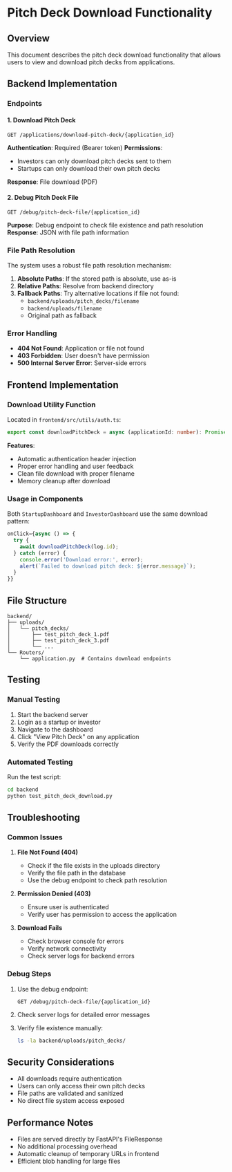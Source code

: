 # Pitch Deck Download Functionality

## Overview
This document describes the pitch deck download functionality that allows users to view and download pitch decks from applications.

## Backend Implementation

### Endpoints

#### 1. Download Pitch Deck
```
GET /applications/download-pitch-deck/{application_id}
```

**Authentication**: Required (Bearer token)
**Permissions**: 
- Investors can only download pitch decks sent to them
- Startups can only download their own pitch decks

**Response**: File download (PDF)

#### 2. Debug Pitch Deck File
```
GET /debug/pitch-deck-file/{application_id}
```

**Purpose**: Debug endpoint to check file existence and path resolution
**Response**: JSON with file path information

### File Path Resolution

The system uses a robust file path resolution mechanism:

1. **Absolute Paths**: If the stored path is absolute, use as-is
2. **Relative Paths**: Resolve from backend directory
3. **Fallback Paths**: Try alternative locations if file not found:
   - `backend/uploads/pitch_decks/filename`
   - `backend/uploads/filename`
   - Original path as fallback

### Error Handling

- **404 Not Found**: Application or file not found
- **403 Forbidden**: User doesn't have permission
- **500 Internal Server Error**: Server-side errors

## Frontend Implementation

### Download Utility Function

Located in `frontend/src/utils/auth.ts`:

```typescript
export const downloadPitchDeck = async (applicationId: number): Promise<void>
```

**Features**:
- Automatic authentication header injection
- Proper error handling and user feedback
- Clean file download with proper filename
- Memory cleanup after download

### Usage in Components

Both `StartupDashboard` and `InvestorDashboard` use the same download pattern:

```typescript
onClick={async () => {
  try {
    await downloadPitchDeck(log.id);
  } catch (error) {
    console.error('Download error:', error);
    alert(`Failed to download pitch deck: ${error.message}`);
  }
}}
```

## File Structure

```
backend/
├── uploads/
│   └── pitch_decks/
│       ├── test_pitch_deck_1.pdf
│       ├── test_pitch_deck_3.pdf
│       └── ...
└── Routers/
    └── application.py  # Contains download endpoints
```

## Testing

### Manual Testing
1. Start the backend server
2. Login as a startup or investor
3. Navigate to the dashboard
4. Click "View Pitch Deck" on any application
5. Verify the PDF downloads correctly

### Automated Testing
Run the test script:
```bash
cd backend
python test_pitch_deck_download.py
```

## Troubleshooting

### Common Issues

1. **File Not Found (404)**
   - Check if the file exists in the uploads directory
   - Verify the file path in the database
   - Use the debug endpoint to check path resolution

2. **Permission Denied (403)**
   - Ensure user is authenticated
   - Verify user has permission to access the application

3. **Download Fails**
   - Check browser console for errors
   - Verify network connectivity
   - Check server logs for backend errors

### Debug Steps

1. Use the debug endpoint:
   ```
   GET /debug/pitch-deck-file/{application_id}
   ```

2. Check server logs for detailed error messages

3. Verify file existence manually:
   ```bash
   ls -la backend/uploads/pitch_decks/
   ```

## Security Considerations

- All downloads require authentication
- Users can only access their own pitch decks
- File paths are validated and sanitized
- No direct file system access exposed

## Performance Notes

- Files are served directly by FastAPI's FileResponse
- No additional processing overhead
- Automatic cleanup of temporary URLs in frontend
- Efficient blob handling for large files 